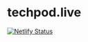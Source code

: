 # techpod.live

[![Netlify Status](https://api.netlify.com/api/v1/badges/11e68b04-32e9-47e5-ba17-92280d1bffab/deploy-status)](https://app.netlify.com/sites/techpodlive/deploys)
